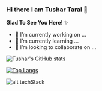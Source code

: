### Hi there I am Tushar Taral 👋

**Glad To See You Here!** ✨



- 🔭 I’m currently working on ...
- 🌱 I’m currently learning ...
- 👯 I’m looking to collaborate on ...



![Tushar's GitHub stats](https://github-readme-stats.vercel.app/api?username=TusharTaral&show_icons=true&theme=buefy)

[![Top Langs](https://github-readme-stats.vercel.app/api/top-langs/?username=TusharTaral&show_icons=true&theme=buefy&card_height=20)](https://github.com/TusharTaral/github-readme-stats)

![alt techStack](https://user-images.githubusercontent.com/59872807/89734383-7827e580-da79-11ea-9840-299bc8b32335.jpg)
